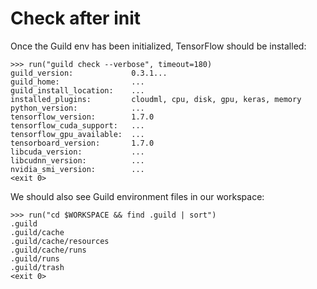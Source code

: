 # Check after init

Once the Guild env has been initialized, TensorFlow should be installed:

    >>> run("guild check --verbose", timeout=180)
    guild_version:             0.3.1...
    guild_home:                ...
    guild_install_location:    ...
    installed_plugins:         cloudml, cpu, disk, gpu, keras, memory
    python_version:            ...
    tensorflow_version:        1.7.0
    tensorflow_cuda_support:   ...
    tensorflow_gpu_available:  ...
    tensorboard_version:       1.7.0
    libcuda_version:           ...
    libcudnn_version:          ...
    nvidia_smi_version:        ...
    <exit 0>

We should also see Guild environment files in our workspace:

    >>> run("cd $WORKSPACE && find .guild | sort")
    .guild
    .guild/cache
    .guild/cache/resources
    .guild/cache/runs
    .guild/runs
    .guild/trash
    <exit 0>
